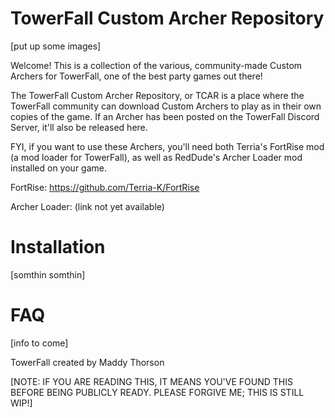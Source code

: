 # TowerFall Custom Archer Repository
[put up some images]

Welcome! This is a collection of the various, community-made Custom Archers for TowerFall, one of the best party games out there!

The TowerFall Custom Archer Repository, or TCAR is a place where the TowerFall community can download Custom Archers to play as in their own copies of the game. If an Archer has been posted on the TowerFall Discord Server, it'll also be released here.

FYI, if you want to use these Archers, you'll need both Terria's FortRise mod (a mod loader for TowerFall), as well as RedDude's Archer Loader mod installed on your game.

FortRise:
https://github.com/Terria-K/FortRise

Archer Loader:
(link not yet available)

# Installation

[somthin somthin]

# FAQ

[info to come]

TowerFall created by Maddy Thorson

[NOTE: IF YOU ARE READING THIS, IT MEANS YOU'VE FOUND THIS BEFORE BEING PUBLICLY READY. PLEASE FORGIVE ME; THIS IS STILL WIP!]
